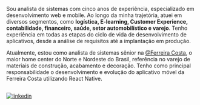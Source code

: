 Sou analista de sistemas com cinco anos de experiência, especializado em desenvolvimento web e mobile. Ao longo da minha trajetória, atuei em diversos segmentos, como **logística, E-learning, Customer Experience, contabilidade, financeiro, saúde, setor automobilístico e varejo**. Tenho experiência em todas as etapas do ciclo de vida de desenvolvimento de aplicativos, desde a análise de requisitos até a implantação em produção.

Atualmente, estou como analista de sistemas sênior na [@Ferreira Costa](https://ferreiracosta.com), o maior home center do Norte e Nordeste do Brasil, referência no varejo de materiais de construção, acabamento e decoração. Tenho como principal responsabilidade o desenvolvimento e evolução do aplicativo móvel da Ferreira Costa utilizando React Native.

##

<a href="https://linkedin.com/in/liandrosilva" target="_blank">
  <img align="center" src="https://img.shields.io/badge/LinkedIn-05122A?style=for-the-badge&logo=linkedin" alt="linkedin"/>
</a>
